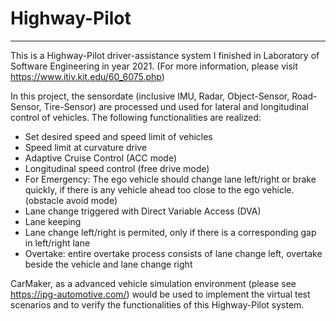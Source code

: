 # Highway-Pilot
---
This is a Highway-Pilot driver-assistance system I finished in Laboratory of Software Engineering in year 2021. (For more information, please visit https://www.itiv.kit.edu/60_6075.php)

In this project, the sensordate (inclusive IMU, Radar, Object-Sensor, Road-Sensor, Tire-Sensor) are processed und used for lateral and longitudinal control of vehicles. The following functionalities are realized:
- Set desired speed and speed limit of vehicles
- Speed limit at curvature drive
- Adaptive Cruise Control (ACC mode)
- Longitudinal speed control (free drive mode)
- For Emergency: The ego vehicle should change lane left/right or brake quickly, if there is any vehicle ahead too close to the ego vehicle. (obstacle avoid mode)
- Lane change triggered with Direct Variable Access (DVA)
- Lane keeping
- Lane change left/right is permited, only if there is a corresponding gap in left/right lane
- Overtake: entire overtake process consists of lane change left, overtake beside the vehicle and lane change right

CarMaker, as a advanced vehicle simulation environment (please see https://ipg-automotive.com/) would be used to implement the virtual test scenarios and to verify the functionalities of this Highway-Pilot system.
